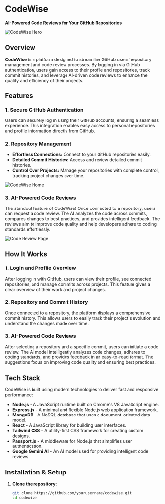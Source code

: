 # CodeWise

**AI-Powered Code Reviews for Your GitHub Repositories**

![CodeWise Hero](./assets/cw_hero.png)

## Overview

**CodeWise** is a platform designed to streamline GitHub users' repository management and code review processes. By logging in via GitHub authentication, users gain access to their profile and repositories, track commit histories, and leverage AI-driven code reviews to enhance the quality and efficiency of their projects.

## Features

### 1. Secure GitHub Authentication
Users can securely log in using their GitHub accounts, ensuring a seamless experience. This integration enables easy access to personal repositories and profile information directly from GitHub.

### 2. Repository Management
- **Effortless Connections:** Connect to your GitHub repositories easily.
- **Detailed Commit Histories:** Access and review detailed commit histories.
- **Control Over Projects:** Manage your repositories with complete control, tracking project changes over time.

![CodeWise Home](./assets/cw_home.png)

### 3. AI-Powered Code Reviews
The standout feature of CodeWise! Once connected to a repository, users can request a code review. The AI analyzes the code across commits, compares changes to best practices, and provides intelligent feedback. The reviews aim to improve code quality and help developers adhere to coding standards effortlessly.

![Code Review Page](./assets/cw_review.png)

## How It Works

### 1. Login and Profile Overview
After logging in with GitHub, users can view their profile, see connected repositories, and manage commits across projects. This feature gives a clear overview of their work and project changes.

### 2. Repository and Commit History
Once connected to a repository, the platform displays a comprehensive commit history. This allows users to easily track their project's evolution and understand the changes made over time.

### 3. AI-Powered Code Reviews
After selecting a repository and a specific commit, users can initiate a code review. The AI model intelligently analyzes code changes, adheres to coding standards, and provides feedback in an easy-to-read format. The suggestions focus on improving code quality and ensuring best practices.

## Tech Stack

CodeWise is built using modern technologies to deliver fast and responsive performance:

- **Node.js** - A JavaScript runtime built on Chrome's V8 JavaScript engine.
- **Express.js** - A minimal and flexible Node.js web application framework.
- **MongoDB** - A NoSQL database that uses a document-oriented data model.
- **React** - A JavaScript library for building user interfaces.
- **Tailwind CSS** - A utility-first CSS framework for creating custom designs.
- **Passport.js** - A middleware for Node.js that simplifies user authentication.
- **Google Gemini AI** - An AI model used for providing intelligent code reviews.

## Installation & Setup

1. **Clone the repository:**
   ```bash
   git clone https://github.com/yourusername/codewise.git
   cd codewise
